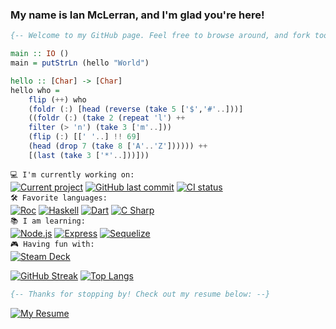 <!-- ### [![Typing SVG][greeting_svg]][greeting_link] -->

### My name is Ian McLerran, and I'm glad you're here!

```haskell
{-- Welcome to my GitHub page. Feel free to browse around, and fork too if ya like! --}

main :: IO () 
main = putStrLn (hello "World") 

hello :: [Char] -> [Char]
hello who = 
    flip (++) who
    (foldr (:) [head (reverse (take 5 ['$','#'..]))] 
    ((foldr (:) (take 2 (repeat 'l') ++ 
    filter (> 'n') (take 3 ['m'..])) 
    (flip (:) [[' '..] !! 69] 
    (head (drop 7 (take 8 ['A'..'Z']))))) ++ 
    [(last (take 3 ['*'..]))]))
```

`💻 I'm currently working on:`<br>
[![Current project][project_badge]][project_link]
[![GitHub last commit][last_commit_badge]][last_commit_link]
[![CI status][ci_status_badge]][ci_status_link]
<br>
`🛠️ Favorite languages:`
<br>
[![Roc][roc_badge]][roc_link]
[![Haskell][haskell_badge]][haskell_link]
[![Dart][dart_badge]][dart_link]
[![C Sharp][csharp_badge]][csharp_link]
<br>
 `📚 I am learning:`
<br>
[![Node.js][nodejs_badge]][nodejs_link]
[![Express][express_badge]][express_link]
[![Sequelize][sequelize_badge]][sequelize_link]
<br>
`🎮 Having fun with:`
<br>
[![Steam Deck][steamdeck_badge]][steamdeck_link]

[![GitHub Streak](https://github-readme-streak-stats.herokuapp.com?user=imclerran&theme=transparent&exclude_days=Sun%2CSat)](https://github.com/imclerran)
[![Top Langs](https://github-readme-stats.vercel.app/api/top-langs/?username=imclerran&layout=compact&count_private=true&theme=transparent)](https://github.com/imclerran)

```haskell
{-- Thanks for stopping by! Check out my resume below: --}
```

[![My Resume][resume_badge]][resume_link]


<!-- urls: -->
[greeting_svg]: https://readme-typing-svg.herokuapp.com?height=30&lines=%F0%9F%91%8B+Hi+there%2C+I'm+glad+you're+here!!
[greeting_link]: https://git.io/typing-svg

<!-- current project badges: -->
<!-- 6B3ADC -->
[project_badge]: https://img.shields.io/badge/repo-roc--start-indigo?&style=flat 
[project_link]: https://github.com/imclerran/roc-start
[last_commit_badge]: https://img.shields.io/github/last-commit/imclerran/roc-start
[last_commit_link]: https://github.com/imclerran/roc-start/commits/main/
[ci_status_badge]: https://img.shields.io/github/actions/workflow/status/imclerran/roc-start/ci.yaml
[ci_status_link]: https://github.com/imclerran/roc-start/actions/workflows/ci.yaml

[haskell_badge]: https://img.shields.io/badge/-Haskell-purple?logo=haskell
[haskell_link]: https://www.haskell.org

[dart_badge]: https://img.shields.io/badge/-Dart-blue?logo=dart
[dart_link]: https://dart.dev

[csharp_badge]: https://img.shields.io/badge/-C%20Sharp-009900?logo=csharp
[csharp_link]: https://docs.microsoft.com/en-us/dotnet/csharp/

[rust_badge]: https://img.shields.io/badge/-Rust-993300?logo=rust
[rust_link]: https://www.rust-lang.org

[roc_badge]: https://img.shields.io/endpoint?url=https%3A%2F%2Fpastebin.com%2Fraw%2FGcfjHKzb&color=indigo
[roc_link]: https://roc-lang.org 

[llvm_badge]: https://img.shields.io/badge/-LLVM-8c8c8c?logo=llvm
[llvm_link]: https://llvm.org

[pytorch_badge]: https://img.shields.io/badge/-PyTorch-blueviolet?logo=pytorch
[pytorch_link]: https://pytorch.org

[react_badge]: https://img.shields.io/badge/-React-%2323272f?logo=react
[react_link]: https://react.dev

[django_badge]: https://img.shields.io/badge/Django-0B4B33?logo=django
[django_link]: https://djangoproject.com

[steamdeck_badge]: https://img.shields.io/badge/-My%20Steam%20Deck!-darkblue?logo=steamdeck
[steamdeck_link]: https://steamdeck.com

[nodejs_badge]: https://img.shields.io/badge/Node.js-0D121C?logo=nodedotjs&logoColor=5FA04E
[nodejs_link]: https://nodejs.org

[express_badge]: https://img.shields.io/badge/Express-1B1B1D?logo=express
[express_link]: https://expressjs.com

[sequelize_badge]: https://img.shields.io/badge/Sequelize-1B1B1D?logo=sequelize&logoColor=52B0E7
[sequelize_link]: https://sequelize.org

[resume_badge]: https://img.shields.io/badge/Resume-Download-blue?style=for-the-badge&logo=adobeacrobatreader
<!--&link=https://www.dropbox.com/s/ylg918qc67kuype/Resume.pdf?dl=1-->
[resume_link]: https://www.dropbox.com/scl/fi/semznffe5onqjlkg8x3i6/Resume.pdf?rlkey=1tmuoand0o04vr7028w7q0jeg&dl=1
[old_resume_link]: https://www.dropbox.com/scl/fi/semznffe5onqjlkg8x3i6/Resume.pdf?dl=1





